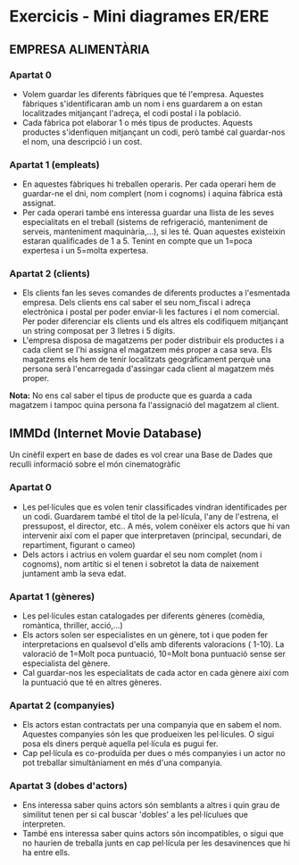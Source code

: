 # Exercicis - Mini diagrames ER/ERE

## EMPRESA ALIMENTÀRIA

### Apartat 0
* Volem guardar les diferents fàbriques que té l'empresa. Aquestes fàbriques s'identificaran amb un nom i ens guardarem a on estan localitzades mitjançant l'adreça, el codi postal i la població.
* Cada fàbrica pot elaborar 1 o més tipus de productes. Aquests productes s'idenfiquen mitjançant un codi, però també cal guardar-nos el nom, una descripció i un cost.

### Apartat 1 (empleats)

* En aquestes fàbriques hi treballen operaris. Per cada operari hem de guardar-ne el dni, nom complert (nom i cognoms) i aquina fàbrica està assignat.
* Per cada operari també ens interessa guardar una llista de les seves especialitats en el treball (sistems de refrigeració,  manteniment de serveis, manteniment maquinària,...), si les té. Quan aquestes existeixin estaran qualificades de 1 a 5. Tenint en compte que un 1=poca expertesa i un 5=molta expertesa.

### Apartat 2 (clients)

* Els clients fan les seves comandes de diferents productes a l'esmentada empresa. Dels clients ens cal saber el seu nom_fiscal i adreça electrònica i postal per poder enviar-li les factures i el nom comercial. Per poder diferenciar els clients und els altres els codifiquem mitjançant un string composat per 3 lletres i 5 dígits.
* L'empresa disposa de magatzems per poder distribuir els productes i a cada client se l'hi assigna el magatzem més proper a casa seva. Els magatzems els hem de tenir localitzats geogràficament perquè una persona serà l'encarregada d'assingar cada client al magatzem més proper.
  
**Nota:** No ens cal saber el tipus de producte que es guarda a cada magatzem i tampoc quina persona fa l'assignació del magatzem al client.
 
## IMMDd (Internet Movie Database)

Un cinèfil expert en base de dades es vol crear una Base de Dades que reculli informació sobre el món cinematogràfic

### Apartat 0

* Les pel·lícules que es volen tenir classificades vindran identificades per un codi. Guardarem també el títol de la pel·lícula, l'any de l'estrena, el pressupost, el director, etc.. A més, volem conèixer els actors que hi van intervenir així com el paper que interpretaven (principal, secundari, de repartiment, figurant o cameo)
* Dels actors  i actrius en volem guardar el seu nom complet (nom i cognoms), nom artític si el tenen i sobretot la data de naixement juntament amb la seva edat.

### Apartat 1 (gèneres)

* Les pel·lícules estan catalogades per diferents gèneres (comèdia, romàntica, thriller, acció,...)
* Els actors solen ser especialistes en un gènere, tot i que poden fer interpretacions en qualsevol d'ells amb diferents valoracions ( 1-10).  La valoració de 1=Molt poca puntuació, 10=Molt bona puntuació sense ser especialista del gènere.
* Cal guardar-nos les especialitats de cada actor en cada gènere així com la puntuació que té en altres gèneres.

### Apartat 2 (companyies)

* Els actors estan contractats per una companyia que en sabem el nom. Aquestes companyies són les que produeixen les pel·licules. O sigui posa els diners perquè aquella pel·lícula es pugui fer.
* Cap pel·lícula es co-produïda per dues o més companyies i un actor no pot treballar simultàniament en més d'una companyia.

### Apartat 3 (dobes d'actors)

* Ens interessa saber quins actors són semblants a altres i quin grau de similitut tenen per si cal buscar 'dobles' a les pel·lículues que interpreten.
* També ens interessa saber quins actors són incompatibles, o sigui que no haurien de treballa junts en cap pel·lícula per les desavinences que hi ha entre ells.



